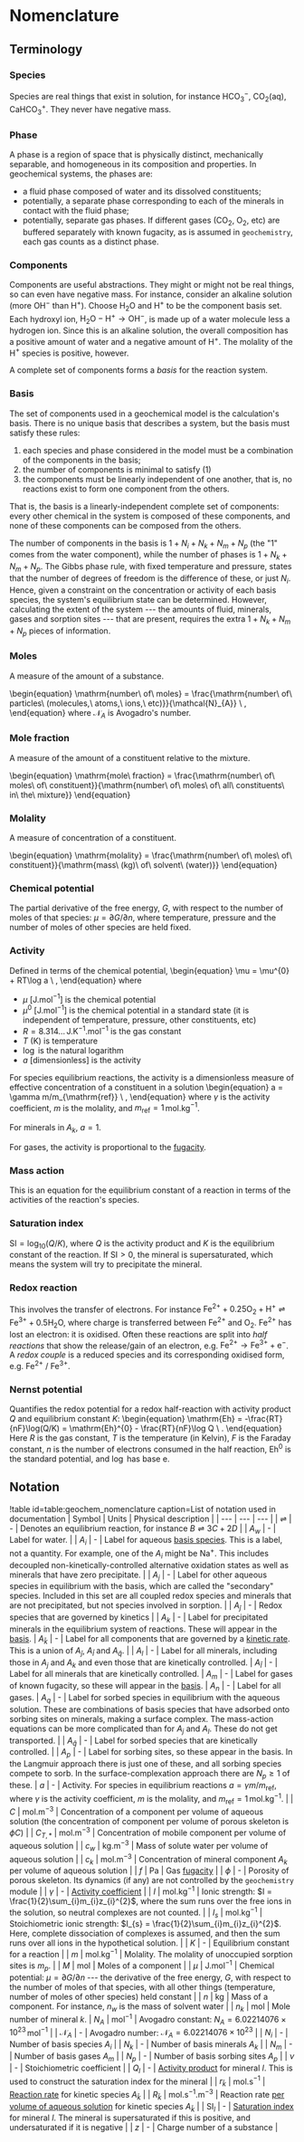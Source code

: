 # Nomenclature

## Terminology

### Species

Species are real things that exist in solution, for instance HCO$_{3}^{-}$, CO$_{2}$(aq), CaHCO$_{3}^{+}$.  They never have negative mass.

### Phase

A phase is a region of space that is physically distinct, mechanically separable, and homogeneous in its composition and properties.  In geochemical systems, the phases are:

- a fluid phase composed of water and its dissolved constituents;
- potentially, a separate phase corresponding to each of the minerals in contact with the fluid phase;
- potentially, separate gas phases.  If different gases (CO$_{2}$, O$_{2}$, etc) are buffered separately with known fugacity, as is assumed in `geochemistry`, each gas counts as a distinct phase.

### Components

Components are useful abstractions.  They might or might not be real things, so can even have negative mass.  For instance, consider an alkaline solution (more OH$^{-}$ than H$^{+}$).  Choose H$_{2}$O and H$^{+}$ to be the component basis set.  Each hydroxyl ion, $\mathrm{H}_{2}\mathrm{O} - \mathrm{H}^{+} \rightarrow \mathrm{OH}^{-}$, is made up of a water molecule less a hydrogen ion.  Since this is an alkaline solution, the overall composition has a positive amount of water and a negative amount of H$^{+}$.  The molality of the H$^{+}$ species is positive, however.

A complete set of components forms a *basis* for the reaction system.

### Basis

The set of components used in a geochemical model is the calculation's basis.  There is no unique basis that describes a system, but the basis must satisfy these rules:

1. each species and phase considered in the model must be a combination of the components in the basis;
2. the number of components is minimal to satisfy (1)
3. the components must be linearly independent of one another, that is, no reactions exist to form one component from the others.

That is, the basis is a linearly-independent complete set of components: every other chemical in the system is composed of these components, and none of these components can be composed from the others.

The number of components in the basis is $1 + N_{i} + N_{k} + N_{m} + N_{p}$ (the "1" comes from the water component), while the number of phases is $1 + N_{k} + N_{m} + N_{p}$.  The Gibbs phase rule, with fixed temperature and pressure, states that the number of degrees of freedom is the difference of these, or just $N_{i}$.  Hence, given a constraint on the concentration or activity of each basis species, the system's equilibrium state can be determined.  However, calculating the extent of the system --- the amounts of fluid, minerals, gases and sorption sites --- that are present, requires the extra $1 + N_{k} + N_{m} + N_{p}$ pieces of information.

### Moles

A measure of the amount of a substance.

\begin{equation}
\mathrm{number\ of\ moles} = \frac{\mathrm{number\ of\ particles\ (molecules,\ atoms,\ ions,\ etc)}}{\mathcal{N}_{A}} \ ,
\end{equation}
where $\mathcal{N}_{A}$ is Avogadro's number.

### Mole fraction

A measure of the amount of a constituent relative to the mixture.

\begin{equation}
\mathrm{mole\ fraction} = \frac{\mathrm{number\ of\ moles\ of\ constituent}}{\mathrm{number\ of\ moles\ of\ all\ constituents\ in\ the\ mixture}}
\end{equation}

### Molality

A measure of concentration of a constituent.

\begin{equation}
\mathrm{molality} = \frac{\mathrm{number\ of\ moles\ of\ constituent}}{\mathrm{mass\ (kg)\ of\ solvent\ (water)}}
\end{equation}

### Chemical potential

The partial derivative of the free energy, $G$, with respect to the number of moles of that species: $\mu = \partial G/\partial n$, where temperature, pressure and the number of moles of other species are held fixed.

### Activity

Defined in terms of the chemical potential,
\begin{equation}
\mu = \mu^{0} + RT\log a \ ,
\end{equation}
where

- $\mu$ \[J.mol$^{-1}$\] is the chemical potential
- $\mu^{0}$ \[J.mol$^{-1}$\] is the chemical potential in a standard state (it is independent of temperature, pressure, other constituents, etc)
- $R = 8.314\ldots\,$J.K$^{-1}$.mol$^{-1}$ is the gas constant
- $T$ (K) is temperature
- $\log$ is the natural logarithm
- $a$ \[dimensionless\] is the activity

For species equilibrium reactions, the activity is a dimensionless measure of effective concentration of a constituent in a solution
\begin{equation}
a = \gamma m/m_{\mathrm{ref}} \ ,
\end{equation}
where $\gamma$ is the activity coefficient, $m$ is the molality, and $m_{\mathrm{ref}}=1\,$mol.kg$^{-1}$.

For minerals in $A_{k}$, $a=1$.

For gases, the activity is proportional to the [fugacity](fugacity.md).

### Mass action

This is an equation for the equilibrium constant of a reaction in terms of the activities of the reaction's species.

### Saturation index

$\mathrm{SI} = \log_{10}(Q/K)$, where $Q$ is the activity product and $K$ is the equilibrium constant of the reaction.  If $\mathrm{SI}>0$, the mineral is supersaturated, which means the system will try to precipitate the mineral.

### Redox reaction

This involves the transfer of electrons. For instance $\mathrm{Fe}^{2+} + 0.25\mathrm{O}_{2} + \mathrm{H}^{+} \rightleftharpoons \mathrm{Fe}^{3+} + 0.5\mathrm{H}_{2}\mathrm{O}$, where charge is transferred between $\mathrm{Fe}^{2+}$ and $\mathrm{O}_{2}$. $\mathrm{Fe}^{2+}$ has lost an electron: it is oxidised. Often these reactions are split into *half reactions* that show the release/gain of an electron, e.g. $\mathrm{Fe}^{2+} \rightarrow \mathrm{Fe}^{3+} + \mathrm{e}^{-}$. A *redox couple* is a reduced species and its corresponding oxidised form, e.g. $\mathrm{Fe}^{2+}$ / $\mathrm{Fe}^{3+}$.

### Nernst potential

Quantifies the redox potential for a redox half-reaction with activity product $Q$ and equilibrium constant $K$:
\begin{equation}
\mathrm{Eh} = -\frac{RT}{nF}\log(Q/K) = \mathrm{Eh}^{0} - \frac{RT}{nF}\log Q \ .
\end{equation}
Here $R$ is the gas constant, $T$ is the temperature (in Kelvin), $F$ is the Faraday constant, $n$ is the number of electrons consumed in the half reaction, Eh$^{0}$ is the standard potential, and $\log$ has base e.


## Notation

!table id=table:geochem_nomenclature caption=List of notation used in documentation
| Symbol | Units | Physical description |
| --- | --- | --- |
| $\rightleftharpoons$ | - | Denotes an equilibrium reaction, for instance $B \rightleftharpoons 3C + 2D$ |
| $A_{w}$ | - | Label for water. |
| $A_{i}$ | - | Label for aqueous [basis species](basis.md).  This is a label, not a quantity.  For example, one of the $A_{i}$ might be Na$^{+}$.  This includes decoupled non-kinetically-controlled alternative oxidation states as well as minerals that have zero precipitate. |
| $A_{j}$ | - | Label for other aqueous species in equilibrium with the basis, which are called the "secondary" species.  Included in this set are all coupled redox species and minerals that are not precipitated, but not species involved in sorption. |
| $A_{\bar{j}}$ | - | Redox species that are governed by kinetics |
| $A_{k}$ | - | Label for precipitated minerals in the equilibrium system of reactions.  These will appear in the [basis](basis.md).
| $A_{\bar{k}}$ | - | Label for all components that are governed by a [kinetic rate](theory/index.md).  This is a union of $A_{\bar{j}}$, $A_{\bar{l}}$ and $A_{\bar{q}}$. |
| $A_{l}$ | - | Label for all minerals, including those in $A_{j}$ and $A_{k}$ and even those that are kinetically controlled.
| $A_{\bar{l}}$ | - | Label for all minerals that are kinetically controlled.
| $A_{m}$ | - | Label for gases of known fugacity, so these will appear in the [basis](basis.md).
| $A_{n}$ | - | Label for all gases.
| $A_{q}$ | - | Label for sorbed species in equilibrium with the aqueous solution.  These are combinations of basis species that have adsorbed onto sorbing sites on minerals, making a surface complex.  The mass-action equations can be more complicated than for $A_{j}$ and $A_{l}$.  These do not get transported. |
| $A_{\bar{q}}$ | - | Label for sorbed species that are kinetically controlled. |
| $A_{p}$ | - | Label for sorbing sites, so these appear in the basis.  In the Langmuir approach there is just one of these, and all sorbing species compete to sorb.  In the surface-complexation approach there are $N_{p}\geq 1$ of these.
| $a$ | - | Activity.  For species in equilibrium reactions $a = \gamma m/m_{\mathrm{ref}}$, where $\gamma$ is the activity coefficient, $m$ is the molality, and $m_{\mathrm{ref}}=1\,$mol.kg$^{-1}$. |
| $C$ | mol.m$^{-3}$ | Concentration of a component per volume of aqueous solution (the concentration of component per volume of porous skeleton is $\phi C$) |
| $C_{T,\ast}$ | mol.m$^{-3}$ | Concentration of mobile component per volume of aqueous solution |
| $c_{w}$ | kg.m$^{-3}$ | Mass of solute water per volume of aqueous solution |
| $c_{k}$ | mol.m$^{-3}$ | Concentration of mineral component $A_{k}$ per volume of aqueous solution |
| $f$ | Pa | Gas [fugacity](fugacity.md) |
| $\phi$ | - | Porosity of porous skeleton.  Its dynamics (if any) are not controlled by the `geochemistry` module |
| $\gamma$ | - | [Activity coefficient](activity_coefficients.md) |
| $I$ | mol.kg$^{-1}$ | Ionic strength: $I = \frac{1}{2}\sum_{i}m_{i}z_{i}^{2}$, where the sum runs over the free ions in the solution, so neutral complexes are not counted. |
| $I_{s}$ | mol.kg$^{-1}$ | Stoichiometric ionic strength: $I_{s} = \frac{1}{2}\sum_{i}m_{i}z_{i}^{2}$.  Here, complete dissociation of complexes is assumed, and then the sum runs over all ions in the hypothetical solution. |
| $K$ | - | Equilibrium constant for a reaction |
| $m$ | mol.kg$^{-1}$ | Molality.  The molality of unoccupied sorption sites is $m_{p}$. |
| $M$ | mol | Moles of a component |
| $\mu$ | J.mol$^{-1}$ | Chemical potential: $\mu = \partial G/\partial n$ --- the derivative of the free energy, $G$, with respect to the number of moles of that species, with all other things (temperature, number of moles of other species) held constant |
| $n$ | kg | Mass of a component.  For instance, $n_{w}$ is the mass of solvent water |
| $n_{k}$ | mol | Mole number of mineral $k$.
| $N_{A}$ | mol$^{-1}$ | Avogadro constant: $N_{A} = 6.02214076\times 10^{23}\,$mol$^{-1}$ |
| $\mathcal{N}_{A}$ | - | Avogadro number: $\mathcal{N}_{A} = 6.02214076\times 10^{23}$ |
| $N_{i}$ | - | Number of basis species $A_{i}$ |
| $N_{k}$ | - | Number of basis minerals $A_{k}$ |
| $N_{m}$ | - | Number of basis gases $A_{m}$ |
| $N_{p}$ | - | Number of basis sorbing sites $A_{p}$ |
| $\nu$ | - | Stoichiometric coefficient |
| $Q_{l}$ | - | [Activity product](equilibrium.md) for mineral $l$.  This is used to construct the saturation index for the mineral |
| $r_{\bar{k}}$ | mol.s$^{-1}$ | [Reaction rate](theory/index.md) for kinetic species $A_{\bar{k}}$ |
| $R_{\bar{k}}$ | mol.s$^{-1}$.m$^{-3}$ | Reaction rate [per volume of aqueous solution](theory/index.md) for kinetic species $A_{\bar{k}}$ |
| SI$_{l}$ | - | [Saturation index](equilibrium.md) for mineral $l$.  The mineral is supersaturated if this is positive, and undersaturated if it is negative |
| $z$ | - | Charge number of a substance |

